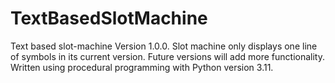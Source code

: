 # TextBasedSlotMachine
 Text based slot-machine Version 1.0.0.
 Slot machine only displays one line of symbols in its current version.
 Future versions will add more functionality.
 Written using procedural programming with Python version 3.11.
